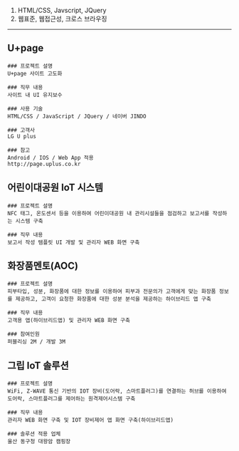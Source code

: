 1. HTML/CSS, Javscript, JQuery
2. 웹표준, 웹접근성, 크로스 브라우징
----------------------------------------------

## U+page
```
### 프로젝트 설명
U+page 사이트 고도화

### 직무 내용
사이트 내 UI 유지보수

### 사용 기술 
HTML/CSS / JavaScript / JQuery / 네이버 JINDO

### 고객사
LG U plus

### 참고
Android / IOS / Web App 적용
http://page.uplus.co.kr
```

## 어린이대공원 IoT 시스템
```
### 프로젝트 설명
NFC 태그, 온도센서 등을 이용하여 어린이대공원 내 관리시설들을 점검하고 보고서를 작성하는 시스템 구축

### 직무 내용
보고서 작성 템플릿 UI 개발 및 관리자 WEB 화면 구축
```

## 화장품멘토(AOC)
```
### 프로젝트 설명
피부타입, 성분, 화장품에 대한 정보를 이용하여 피부과 전문의가 고객에게 맞는 화장품 정보를 제공하고, 고객이 요청한 화장품에 대한 성분 분석을 제공하는 하이브리드 앱 구축

### 직무 내용
고객용 앱(하이브리드앱) 및 관리자 WEB 화면 구축

### 참여인원
퍼블리싱 2M / 개발 3M
```

## 그립 IoT 솔루션
```
### 프로젝트 설명
WiFi, Z-WAVE 통신 기반의 IOT 장비(도어락, 스마트플러그)를 연결하는 허브를 이용하여 도어락, 스마트플러그를 제어하는 원격제어시스템 구축

### 직무 내용
관리자 WEB 화면 구축 및 IOT 장비제어 앱 화면 구축(하이브리드앱)

### 솔루션 적용 업체
울산 동구청 대왕암 캠핑장
```
